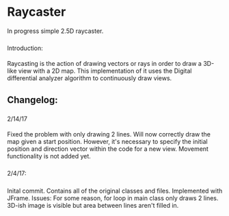 # Raycaster
In progress simple 2.5D raycaster.
###
Introduction:
####
Raycasting is the action of drawing vectors or rays in order to draw a 3D-like view with a 2D map. This implementation of it uses the Digital differential analyzer algorithm to continuously draw views.

## Changelog:

###
2/14/17
####
Fixed the problem with only drawing 2 lines. Will now correctly draw the map given a start position.
However, it's necessary to specify the initial position and direction vector within the code for a new view. Movement functionality
is not added yet.
###
2/4/17:
#####
Inital commit. Contains all of the original classes and files. Implemented with JFrame.
Issues: For some reason, for loop in main class only draws 2 lines. 3D-ish image is visible but area between lines aren't filled in.

